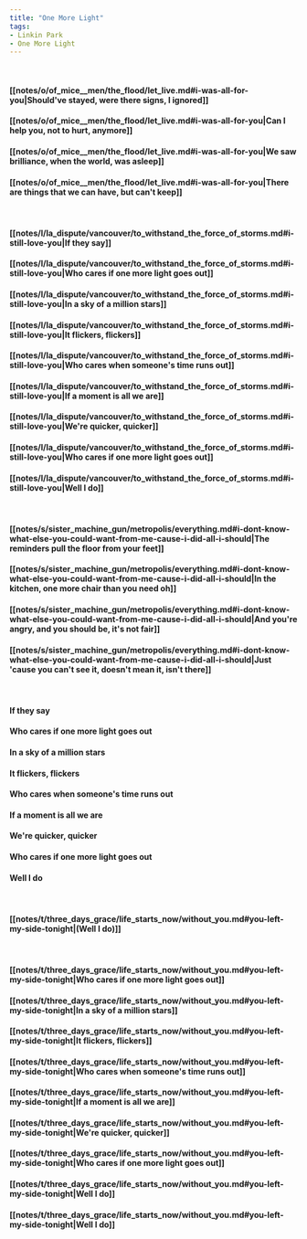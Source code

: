 ```yaml
---
title: "One More Light"
tags:
- Linkin Park
- One More Light
---
```

&nbsp;
#### [[notes/o/of_mice__men/the_flood/let_live.md#i-was-all-for-you|Should've stayed, were there signs, I ignored]]
#### [[notes/o/of_mice__men/the_flood/let_live.md#i-was-all-for-you|Can I help you, not to hurt, anymore]]
#### [[notes/o/of_mice__men/the_flood/let_live.md#i-was-all-for-you|We saw brilliance, when the world, was asleep]]
#### [[notes/o/of_mice__men/the_flood/let_live.md#i-was-all-for-you|There are things that we can have, but can't keep]]
&nbsp;
#### [[notes/l/la_dispute/vancouver/to_withstand_the_force_of_storms.md#i-still-love-you|If they say]]
#### [[notes/l/la_dispute/vancouver/to_withstand_the_force_of_storms.md#i-still-love-you|Who cares if one more light goes out]]
#### [[notes/l/la_dispute/vancouver/to_withstand_the_force_of_storms.md#i-still-love-you|In a sky of a million stars]]
#### [[notes/l/la_dispute/vancouver/to_withstand_the_force_of_storms.md#i-still-love-you|It flickers, flickers]]
#### [[notes/l/la_dispute/vancouver/to_withstand_the_force_of_storms.md#i-still-love-you|Who cares when someone's time runs out]]
#### [[notes/l/la_dispute/vancouver/to_withstand_the_force_of_storms.md#i-still-love-you|If a moment is all we are]]
#### [[notes/l/la_dispute/vancouver/to_withstand_the_force_of_storms.md#i-still-love-you|We're quicker, quicker]]
#### [[notes/l/la_dispute/vancouver/to_withstand_the_force_of_storms.md#i-still-love-you|Who cares if one more light goes out]]
#### [[notes/l/la_dispute/vancouver/to_withstand_the_force_of_storms.md#i-still-love-you|Well I do]]
&nbsp;
#### [[notes/s/sister_machine_gun/metropolis/everything.md#i-dont-know-what-else-you-could-want-from-me-cause-i-did-all-i-should|The reminders pull the floor from your feet]]
#### [[notes/s/sister_machine_gun/metropolis/everything.md#i-dont-know-what-else-you-could-want-from-me-cause-i-did-all-i-should|In the kitchen, one more chair than you need oh]]
#### [[notes/s/sister_machine_gun/metropolis/everything.md#i-dont-know-what-else-you-could-want-from-me-cause-i-did-all-i-should|And you're angry, and you should be, it's not fair]]
#### [[notes/s/sister_machine_gun/metropolis/everything.md#i-dont-know-what-else-you-could-want-from-me-cause-i-did-all-i-should|Just 'cause you can't see it, doesn't mean it, isn't there]]
&nbsp;
#### If they say
#### Who cares if one more light goes out
#### In a sky of a million stars
#### It flickers, flickers
#### Who cares when someone's time runs out
#### If a moment is all we are
#### We're quicker, quicker
#### Who cares if one more light goes out
#### Well I do
&nbsp;
#### [[notes/t/three_days_grace/life_starts_now/without_you.md#you-left-my-side-tonight|(Well I do)]]
&nbsp;
#### [[notes/t/three_days_grace/life_starts_now/without_you.md#you-left-my-side-tonight|Who cares if one more light goes out]]
#### [[notes/t/three_days_grace/life_starts_now/without_you.md#you-left-my-side-tonight|In a sky of a million stars]]
#### [[notes/t/three_days_grace/life_starts_now/without_you.md#you-left-my-side-tonight|It flickers, flickers]]
#### [[notes/t/three_days_grace/life_starts_now/without_you.md#you-left-my-side-tonight|Who cares when someone's time runs out]]
#### [[notes/t/three_days_grace/life_starts_now/without_you.md#you-left-my-side-tonight|If a moment is all we are]]
#### [[notes/t/three_days_grace/life_starts_now/without_you.md#you-left-my-side-tonight|We're quicker, quicker]]
#### [[notes/t/three_days_grace/life_starts_now/without_you.md#you-left-my-side-tonight|Who cares if one more light goes out]]
#### [[notes/t/three_days_grace/life_starts_now/without_you.md#you-left-my-side-tonight|Well I do]]
#### [[notes/t/three_days_grace/life_starts_now/without_you.md#you-left-my-side-tonight|Well I do]]
